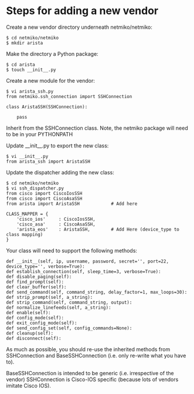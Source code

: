 Steps for adding a new vendor
=======

Create a new vendor directory underneath netmiko/netmiko:

```
$ cd netmiko/netmiko
$ mkdir arista
```
 
Make the directory a Python package:

```
$ cd arista
$ touch __init__.py
```
  
Create a new module for the vendor:

```
$ vi arista_ssh.py
from netmiko.ssh_connection import SSHConnection

class AristaSSH(SSHConnection):

    pass
```
  
Inherit from the SSHConnection class. Note, the netmiko package will need to be in 
your PYTHONPATH

Update \_\_init__.py to export the new class:

```
$ vi __init__.py
from arista_ssh import AristaSSH
```

Update the dispatcher adding the new class:  

```
$ cd netmiko/netmiko
$ vi ssh_dispatcher.py
from cisco import CiscoIosSSH
from cisco import CiscoAsaSSH
from arista import AristaSSH            # Add here

CLASS_MAPPER = {
    'cisco_ios'     : CiscoIosSSH,
    'cisco_asa'     : CiscoAsaSSH,
    'arista_eos'    : AristaSSH,        # Add Here (device_type to class mapping)
}
```

Your class will need to support the following methods:

```
def __init__(self, ip, username, password, secret='', port=22, device_type='', verbose=True):
def establish_connection(self, sleep_time=3, verbose=True):
def disable_paging(self):
def find_prompt(self):
def clear_buffer(self):
def send_command(self, command_string, delay_factor=1, max_loops=30):
def strip_prompt(self, a_string):
def strip_command(self, command_string, output):
def normalize_linefeeds(self, a_string):
def enable(self):
def config_mode(self):
def exit_config_mode(self):
def send_config_set(self, config_commands=None):
def cleanup(self):
def disconnect(self):
```

As much as possible, you should re-use the inherited methods from SSHConnection 
and BaseSSHConnection (i.e. only re-write what you have to).

BaseSSHConnection is intended to be generic (i.e. irrespective of the vendor)
SSHConnection is Cisco-IOS specific (because lots of vendors imitate Cisco IOS).


